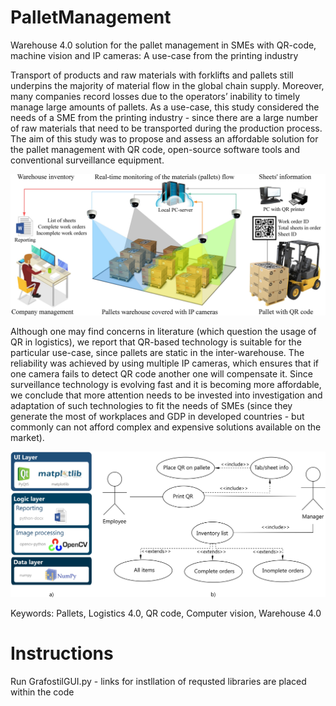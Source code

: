 # PalletManagement
Warehouse 4.0 solution for the pallet management in SMEs with QR-code, machine vision and IP cameras: A use-case from the printing industry

Transport of products and raw materials with forklifts and pallets still underpins the majority of material flow in the global chain supply. Moreover, many companies record losses due to the operators’ inability to timely manage large amounts of pallets. As a use-case, this study considered the needs of a SME from the printing industry - since there are a large number of raw materials that need to be transported during the production process. The aim of this study was to propose and assess an affordable solution for the pallet management with QR code,  open-source software tools and conventional surveillance equipment. 

![](GUI%20code/images/01%20Overview.jpg)

Although one may find concerns in literature (which question the usage of QR in logistics), we report that QR-based technology is suitable for the particular use-case, since pallets are static in the inter-warehouse. The reliability was achieved by using multiple IP cameras, which ensures that if one camera fails to detect QR code another one will compensate it. Since surveillance technology is evolving fast and it is becoming more affordable, we conclude that more attention needs to be invested into investigation and adaptation of such technologies to fit the needs of SMEs (since they generate the most of workplaces and GDP in developed countries - but commonly can not afford complex and expensive solutions available on the market). 

![](GUI%20code/images/02%20Architecture%20and%20workflow.jpg)

Keywords: Pallets, Logistics 4.0, QR code, Computer vision, Warehouse 4.0

# Instructions
Run GrafostilGUI.py - links for instllation of requsted libraries are placed within the code
